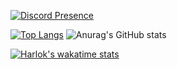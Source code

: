 [![Discord Presence](https://lanyard.cnrad.dev/api/471036610561966111)](https://discord.com/users/471036610561966111)

[![Top Langs](https://github-readme-stats.vercel.app/api/top-langs/?username=EntchenEric&size_weight=0.5&count_weight=0.5)](https://github.com/anuraghazra/github-readme-stats)
![Anurag's GitHub stats](https://github-readme-stats.vercel.app/api?username=EntchenEric&show_icons=true&theme=radical)

[![Harlok's wakatime stats](https://github-readme-stats.vercel.app/api/wakatime?username=@EntchenEric)](https://github.com/anuraghazra/github-readme-stats)
